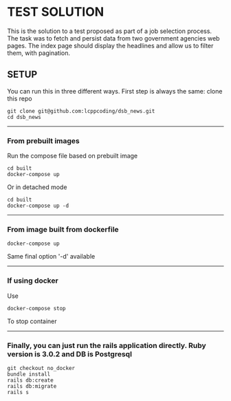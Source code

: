 # TEST SOLUTION

This is the solution to a test proposed as part of a job selection process. The task was to fetch 
and persist data from two government agencies web pages. The index page should display the headlines
and allow us to filter them, with pagination.

## SETUP
You can run this in three different ways. First step is always the same: clone this repo
```shell
git clone git@github.com:lcppcoding/dsb_news.git
cd dsb_news
```

------------
### From prebuilt images
Run the compose file based on prebuilt image
```shell
cd built
docker-compose up
```
Or in detached mode
```shell
cd built
docker-compose up -d
```

-------------
### From image built from dockerfile
```shell
docker-compose up
```
Same final option '-d' available

--------------
### If using docker
Use
```shell
docker-compose stop
```
To stop container

---------------
### Finally, you can just run the rails application directly. Ruby version is 3.0.2 and DB is Postgresql
```shell
git checkout no_docker
bundle install
rails db:create
rails db:migrate
rails s
```